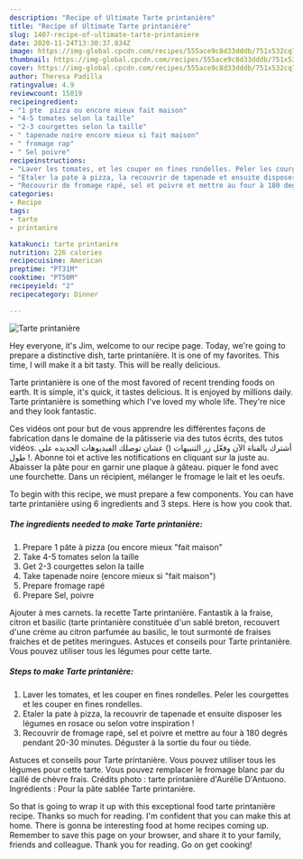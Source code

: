 ```yaml
---
description: "Recipe of Ultimate Tarte printanière"
title: "Recipe of Ultimate Tarte printanière"
slug: 1407-recipe-of-ultimate-tarte-printaniere
date: 2020-11-24T13:30:37.834Z
image: https://img-global.cpcdn.com/recipes/555ace9c8d33dddb/751x532cq70/tarte-printaniere-photo-principale-de-la-recette.jpg
thumbnail: https://img-global.cpcdn.com/recipes/555ace9c8d33dddb/751x532cq70/tarte-printaniere-photo-principale-de-la-recette.jpg
cover: https://img-global.cpcdn.com/recipes/555ace9c8d33dddb/751x532cq70/tarte-printaniere-photo-principale-de-la-recette.jpg
author: Theresa Padilla
ratingvalue: 4.9
reviewcount: 15819
recipeingredient:
- "1 pte  pizza ou encore mieux fait maison"
- "4-5 tomates selon la taille"
- "2-3 courgettes selon la taille"
- " tapenade noire encore mieux si fait maison"
- " fromage rap"
- " Sel poivre"
recipeinstructions:
- "Laver les tomates, et les couper en fines rondelles. Peler les courgettes et les couper en fines rondelles."
- "Etaler la pate à pizza, la recouvrir de tapenade et ensuite disposer les légumes en rosace ou selon votre inspiration !"
- "Recouvrir de fromage rapé, sel et poivre et mettre au four à 180 degrés pendant 20-30 minutes. Déguster à la sortie du four ou tiède."
categories:
- Recipe
tags:
- tarte
- printanire

katakunci: tarte printanire 
nutrition: 226 calories
recipecuisine: American
preptime: "PT31M"
cooktime: "PT50M"
recipeyield: "2"
recipecategory: Dinner

---
```



![Tarte printanière](https://img-global.cpcdn.com/recipes/555ace9c8d33dddb/751x532cq70/tarte-printaniere-photo-principale-de-la-recette.jpg)

Hey everyone, it's Jim, welcome to our recipe page. Today, we're going to prepare a distinctive dish, tarte printanière. It is one of my favorites. This time, I will make it a bit tasty. This will be really delicious.

Tarte printanière is one of the most favored of recent trending foods on earth. It is simple, it's quick, it tastes delicious. It is enjoyed by millions daily. Tarte printanière is something which I've loved my whole life. They're nice and they look fantastic.

Ces vidéos ont pour but de vous apprendre les différentes façons de fabrication dans le domaine de la pâtisserie via des tutos écrits, des tutos vidéos. أشترك بالقناة الآن وفعّل زر التنبيهات () عشان توصلك الفيديوهات الجديده على طول !. Abonne toi et active les notifications en cliquant sur la juste au. Abaisser la pâte pour en garnir une plaque à gâteau. piquer le fond avec une fourchette. Dans un récipient, mélanger le fromage le lait et les oeufs.


To begin with this recipe, we must prepare a few components. You can have tarte printanière using 6 ingredients and 3 steps. Here is how you cook that.

<!--inarticleads1-->

##### The ingredients needed to make Tarte printanière:

1. Prepare 1 pâte à pizza (ou encore mieux &#34;fait maison&#34;
1. Take 4-5 tomates selon la taille
1. Get 2-3 courgettes selon la taille
1. Take  tapenade noire (encore mieux si &#34;fait maison&#34;)
1. Prepare  fromage rapé
1. Prepare  Sel, poivre


Ajouter à mes carnets. la recette Tarte printanière. Fantastik à la fraise, citron et basilic (tarte printanière constituée d&#39;un sablé breton, recouvert d&#39;une crème au citron parfumée au basilic, le tout surmonté de fraises fraiches et de petites meringues. Astuces et conseils pour Tarte printanière. Vous pouvez utiliser tous les légumes pour cette tarte. 

<!--inarticleads2-->

##### Steps to make Tarte printanière:

1. Laver les tomates, et les couper en fines rondelles. Peler les courgettes et les couper en fines rondelles.
1. Etaler la pate à pizza, la recouvrir de tapenade et ensuite disposer les légumes en rosace ou selon votre inspiration !
1. Recouvrir de fromage rapé, sel et poivre et mettre au four à 180 degrés pendant 20-30 minutes. Déguster à la sortie du four ou tiède.


Astuces et conseils pour Tarte printanière. Vous pouvez utiliser tous les légumes pour cette tarte. Vous pouvez remplacer le fromage blanc par du caillé de chèvre frais. Crédits photo : tarte printanière d&#39;Aurélie D&#39;Antuono. Ingrédients : Pour la pâte sablée  Tarte printanière. 

So that is going to wrap it up with this exceptional food tarte printanière recipe. Thanks so much for reading. I'm confident that you can make this at home. There is gonna be interesting food at home recipes coming up. Remember to save this page on your browser, and share it to your family, friends and colleague. Thank you for reading. Go on get cooking!

